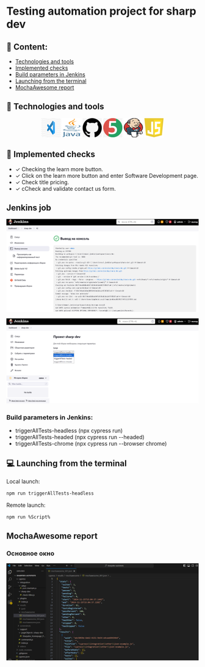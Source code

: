 # Testing automation project for sharp dev

## :pushpin: Content:

- [Technologies and tools](#earth_africa-Technologies-and-tools)
- [Implemented checks](#earth_africa-Implemented-checks)
- [Build parameters in Jenkins](#earth_africa-Build-parameters-in-Jenkins)
- [Launching from the terminal](#earth_africa-Launching-from-the-terminal)
- [MochaAwesome report](#earth_africa-MochaAwesome-report)

## :rocket: Technologies and tools

<p align="center">
<a href="https://code.visualstudio.com/"><img src="images/visual-studio-code.png" width="50" height="50"  alt="VSCODE"/></a>
<a href="https://www.java.com/"><img src="images/java.png" width="50" height="50"  alt="Java"/></a>
<a href="https://github.com/"><img src="images/github.png" width="50" height="50"  alt="Github"/></a>
<a href="https://junit.org/junit5/"><img src="images/junit.png" width="50" height="50"  alt="JUnit 5"/></a>
<a href="https://www.jenkins.io/"><img src="images/jenkins.png" width="50" height="50"  alt="Jenkins"/></a>
<a href="https://www.jenkins.io/"><img src="images/javascript.svg" width="50" height="50"  alt="Javascript"/></a>
</p>

## :scroll: Implemented checks

- ✓ Checking the learn more button.
- ✓ Click on the learn more button and enter Software Development page.
- ✓ Check title pricing.
- ✓ cCheck and validate contact us form.

## Jenkins job

<a><img src="images/jenk_success.png" alt="Jenkins"/></a>

<a><img src="images/jenk_param.png" alt="Jenkins"/></a>

</p>

### Build parameters in Jenkins:

- triggerAllTests-headless (npx cypress run)
- triggerAllTests-headed (npx cypress run --headed)
- triggerAllTests-chrome (npx cypress run --browser chrome)

## :computer: Launching from the terminal

Local launch:

```bash
npm run triggerAllTests-headless
```

Remote launch:

```bash
npm run %Script%
```

## MochaAwesome <a>report</a>

### Основное окно

<p align="center">
<img title="mochaawesome" src="images/mochaawesome.png">
</p>
